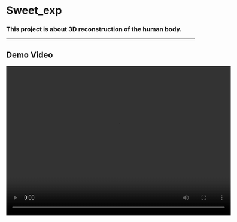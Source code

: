 # Sweet_exp

### This project is about 3D reconstruction of the human body.

---

## Demo Video

<video width="600" height="400" controls>
  <source src="https://github.com/MilkLoo/Sweet_exp/raw/main/demo_video/output/walk_f_1.mp4" type="video/mp4">
  Your browser does not support the video tag.
</video>




